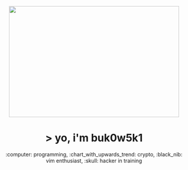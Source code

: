 <div align=center>
    <img width="460" height="300" src="https://i.pinimg.com/originals/bc/6c/17/bc6c171eee288a2f1e124c749303b24e.gif">
</div>

<h1 align=center>> yo, i'm buk0w5k1</h1>
<p align="center">:computer: programming, :chart_with_upwards_trend: crypto, :black_nib: vim enthusiast, :skull: hacker in training
</p>
